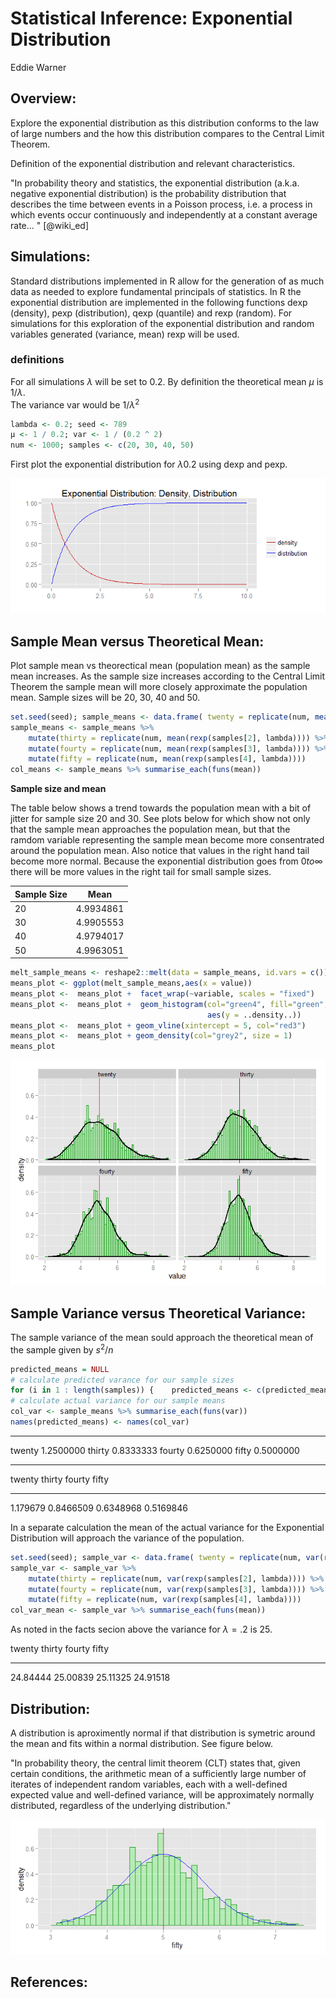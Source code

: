 # Statistical Inference: Exponential Distribution
Eddie Warner  

## Overview: 



Explore the exponential distribution as this distribution conforms to the law of large numbers and the how this distribution compares to the Central Limit Theorem. 

Definition of the exponential distribution and relevant characteristics. 

"In probability theory and statistics, the exponential distribution (a.k.a. negative exponential distribution) is the probability distribution that describes the time between events in a Poisson process, i.e. a process in which events occur continuously and independently at a constant average rate... " [@wiki_ed]

## Simulations: 

Standard distributions implemented in R allow for the generation of as much data as needed to explore fundamental principals of statistics. In R the exponential distribution are implemented in the following functions dexp (density), pexp (distribution), qexp (quantile) and rexp (random). For simulations for this exploration of the exponential distribution and random variables generated (variance, mean) rexp will be used. 

### definitions

For all simulations $\lambda$ will be set to 0.2. 
By definition the theoretical mean $\mu$ is $1 / \lambda$.  
The variance var would be $1 / \lambda^2$ 


```r
lambda <- 0.2; seed <- 789
µ <- 1 / 0.2; var <- 1 / (0.2 ^ 2)
num <- 1000; samples <- c(20, 30, 40, 50)
```

First plot the exponential distribution for $\lambda 0.2$ using dexp and pexp. 

![](StatisticalInferenceExponentialDistribution_files/figure-html/sumlations-1.png) 

## Sample Mean versus Theoretical Mean: 

Plot sample mean vs theorectical mean (population mean) as the sample mean increases. As the sample size increases according to the Central Limit Theorem the sample mean will more closely approximate the population mean. Sample sizes will be 20, 30, 40 and 50. 


```r
set.seed(seed); sample_means <- data.frame( twenty = replicate(num, mean(rexp(samples[1], lambda))))
sample_means <- sample_means %>% 
    mutate(thirty = replicate(num, mean(rexp(samples[2], lambda)))) %>%     
    mutate(fourty = replicate(num, mean(rexp(samples[3], lambda)))) %>% 
    mutate(fifty = replicate(num, mean(rexp(samples[4], lambda))))
col_means <- sample_means %>% summarise_each(funs(mean))
```

**Sample size and mean**  

The table below shows a trend towards the population mean with a bit of jitter for sample size 20 and 30.
See plots below for which show not only that the sample mean approaches the population mean, but that the ramdom variable representing the sample mean become more consentrated around the population mean. Also notice that values in the right hand tail become more normal. Because the exponential distribution goes from $0 to \infty$ there will be more values in the right tail for small sample sizes.

|Sample Size | Mean |
|------------|------|
|20|4.9934861|
|30|4.9905553|
|40|4.9794017|
|50|4.9963051|


```r
melt_sample_means <- reshape2::melt(data = sample_means, id.vars = c())
means_plot <- ggplot(melt_sample_means,aes(x = value)) 
means_plot <-  means_plot +  facet_wrap(~variable, scales = "fixed")  
means_plot <-  means_plot +  geom_histogram(col="green4", fill="green",  alpha = .2, binwidth=.1, 
                                            aes(y = ..density..))
means_plot <-  means_plot + geom_vline(xintercept = 5, col="red3")
means_plot <-  means_plot + geom_density(col="grey2", size = 1)
means_plot
```

![](StatisticalInferenceExponentialDistribution_files/figure-html/means_plot-1.png) 


## Sample Variance versus Theoretical Variance: 

The sample variance of the mean sould approach the theoretical mean of the sample given by $s^2/n$  


```r
predicted_means = NULL
# calculate predicted varance for our sample sizes
for (i in 1 : length(samples)) {    predicted_means <- c(predicted_means, ((1/lambda)^2)/ samples[i])}
# calculate actual variance for our sample means
col_var <- sample_means %>% summarise_each(funs(var))
names(predicted_means) <- names(col_var)
```



-------  ----------
twenty    1.2500000
thirty    0.8333333
fourty    0.6250000
fifty     0.5000000
-------  ----------

  
  


   twenty      thirty      fourty       fifty
---------  ----------  ----------  ----------
 1.179679   0.8466509   0.6348968   0.5169846

  

In a separate calculation the mean of the actual variance for the Exponential Distribution will approach the variance of the population. 


```r
set.seed(seed); sample_var <- data.frame( twenty = replicate(num, var(rexp(samples[1], lambda))))
sample_var <- sample_var %>% 
    mutate(thirty = replicate(num, var(rexp(samples[2], lambda)))) %>%     
    mutate(fourty = replicate(num, var(rexp(samples[3], lambda)))) %>% 
    mutate(fifty = replicate(num, var(rexp(samples[4], lambda))))
col_var_mean <- sample_var %>% summarise_each(funs(mean))
```

As noted in the facts secion above the variance for $\lambda = .2$ is 25.  



   twenty     thirty     fourty      fifty
---------  ---------  ---------  ---------
 24.84444   25.00839   25.11325   24.91518



## Distribution: 

A distribution is aproximently normal if that distribution is symetric around the mean and fits within a normal distribution. See figure below.

"In probability theory, the central limit theorem (CLT) states that, given certain conditions, the arithmetic mean of a sufficiently large number of iterates of independent random variables, each with a well-defined expected value and well-defined variance, will be approximately normally distributed, regardless of the underlying distribution."

![](StatisticalInferenceExponentialDistribution_files/figure-html/normal-1.png) 



## References:
